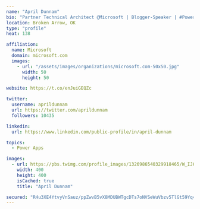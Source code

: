 ```yaml
---
name: "April Dunnam"
bio: "Partner Technical Architect @Microsoft | Blogger-Speaker | #PowerApps, #PowerAutomate, #Office365, #SharePoint | #WIT | #Karaoke Queen"
location: Broken Arrow, OK
type: "profile"
heat: 138

affiliation:
  name: Microsoft
  domain: microsoft.com
  images:
    - url: "/assets/images/organizations/microsoft.com-50x50.jpg"
      width: 50
      height: 50

website: https://t.co/enJuiGEQZc

twitter:
  username: aprildunnam
  url: https://twitter.com/aprildunnam
  followers: 10435

linkedin:
  url: https://www.linkedin.com/public-profile/in/april-dunnam

topics:
  - Power Apps

images:
  - url: https://pbs.twimg.com/profile_images/1326986540329918465/W_IJ6Ih2_400x400.jpg
    width: 400
    height: 400
    isCached: true
    title: "April Dunnam"

secured: "R4u3XE4YtvyVnSauz/ppZwvB5vX8MDUBWTgcDTs7oNVSeWuVbzv5TlGt59Yq4y+NQ6ImvaRYGj/CczjwDWBBzM66DcBlgbTY4tOp+8SgZEH75xi1/ojmkMfxUtT4BzPkxEdyKnVLdwndvJV7jUuVT5RpD6iJyHo32TMqtOVgWKAur1m0/ErbP9mgXC/QdIMjS0HQuqZUUQEcNI0MlDiSLF1ryoBYylTwIAPR3oDfCwDiiWTsm797vfLLCCHBuWaBpJKzJiKR6KM8jkUe5X2GRJFCv0M+7ZZn9lN+0HEAixXz7f0Mk5m0Hnw9n1VUBSOvStgKeTwzP66AOjDYCl2SDBOPf85CGmP1Imrzu0iI+0BhhmQAccUEJJyu8D3F61uTAtmNAWuiyR9TrA7jzECyeYYnnq/n2JE0ampgerYAXj8=;gkA0DOgSaTrdRioTifzWEA=="
---
```


